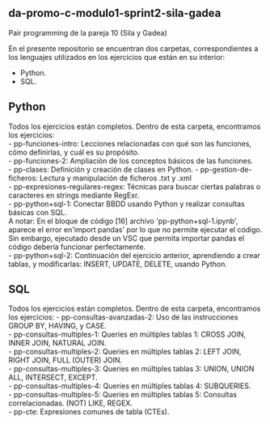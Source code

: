 ## da-promo-c-modulo1-sprint2-sila-gadea
Pair programming de la pareja 10 (Sila y Gadea)

En el presente repositorio se encuentran dos carpetas, correspondientes a los lenguajes utilizados en los ejercicios que están en su interior:
  - Python.  
  - SQL.  
  
  ## Python
  Todos los ejercicios están completos. Dentro de esta carpeta, encontramos los ejercicios:  
      - pp-funciones-intro: Lecciones relacionadas con qué son las funciones, cómo definirlas, y cuál es su propósito.  
      - pp-funciones-2: Ampliación de los conceptos básicos de las funciones.  
      - pp-clases: Definición y creación de clases en Python.
      - pp-gestion-de-ficheros: Lectura y manipulación de ficheros .txt y .xml  
      - pp-expresiones-regulares-regex: Técnicas para buscar ciertas palabras o caracteres en strings mediante RegExr.  
      - pp-python+sql-1: Conectar BBDD usando Python y realizar consultas básicas con SQL.  
              A notar: En el bloque de código [16] archivo 'pp-python+sql-1.ipynb', aparece el error en'import pandas' por lo que no permite ejecutar el código. Sin  embargo, ejecutado desde un VSC que permita importar pandas el código debería funcionar perfectamente.  
       - pp-python+sql-2: Continuación del ejercicio anterior, aprendiendo a crear tablas, y modificarlas: INSERT, UPDATE, DELETE, usando Python.
       
   ## SQL
   Todos los ejercicios están completos. Dentro de esta carpeta, encontramos los ejercicios: 
       - pp-consultas-avanzadas-2: Uso de las instrucciones GROUP BY, HAVING, y CASE.  
       - pp-consultas-multiples-1: Queries en múltiples tablas 1: CROSS JOIN, INNER JOIN, NATURAL JOIN.  
       - pp-consultas-multiples-2: Queries en múltiples tablas 2: LEFT JOIN, RIGHT JOIN, FULL (OUTER) JOIN.    
       - pp-consultas-multiples-3: Queries en múltiples tablas 3: UNION, UNION ALL, INTERSECT, EXCEPT.    
       - pp-consultas-multiples-4: Queries en múltiples tablas 4: SUBQUERIES.  
       - pp-consultas-multiples-5: Queries en múltiples tablas 5: Consultas correlacionadas. (NOT) LIKE, REGEX.  
       - pp-cte: Expresiones comunes de tabla (CTEs).
